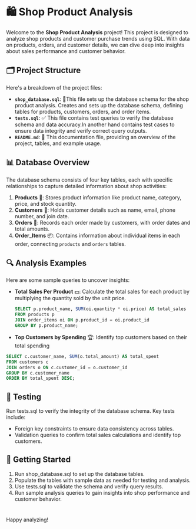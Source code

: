 # 🛍️ Shop Product Analysis 

Welcome to the **Shop Product Analysis** project! This project is designed to analyze shop products and customer purchase trends using SQL. With data on products, orders, and customer details, we can dive deep into insights about sales performance and customer behavior.

## 🗂️ Project Structure

Here's a breakdown of the project files:

- **`shop_database.sql`**: 📜This file sets up the database schema for the shop product analysis. Creates and sets up the database schema, defining tables for products, customers, orders, and order items.
- **`tests.sql`**: ✅ This file contains test queries to verify the database schema and data accuracy.In another hand contains test cases to ensure data integrity and verify correct query outputs.
- **`README.md`**: 📘 This documentation file, providing an overview of the project, tables, and example usage.

## 📊 Database Overview

The database schema consists of four key tables, each with specific relationships to capture detailed information about shop activities:

1. **Products** 🛒: Stores product information like product name, category, price, and stock quantity.
2. **Customers** 👥: Holds customer details such as name, email, phone number, and join date.
3. **Orders** 🧾: Records each order made by customers, with order dates and total amounts.
4. **Order_Items** 📦: Contains information about individual items in each order, connecting `products` and `orders` tables.

## 🔍 Analysis Examples

Here are some sample queries to uncover insights:

- **Total Sales Per Product** 💵:
  Calculate the total sales for each product by multiplying the quantity sold by the unit price.
  ```sql
  SELECT p.product_name, SUM(oi.quantity * oi.price) AS total_sales
  FROM products p
  JOIN order_items oi ON p.product_id = oi.product_id
  GROUP BY p.product_name;

- **Top Customers by Spending** 🏆: 
Identify top customers based on their total spending
```sql
SELECT c.customer_name, SUM(o.total_amount) AS total_spent
FROM customers c
JOIN orders o ON c.customer_id = o.customer_id
GROUP BY c.customer_name
ORDER BY total_spent DESC;
```
## 🧪 Testing

Run tests.sql to verify the integrity of the database schema. Key tests include:
- Foreign key constraints to ensure data consistency across tables.
- Validation queries to confirm total sales calculations and identify top customers.

## 🚀 Getting Started

1. Run shop_database.sql to set up the database tables.
2. Populate the tables with sample data as needed for testing and analysis.
3. Use tests.sql to validate the schema and verify query results.
4. Run sample analysis queries to gain insights into shop performance and customer behavior.

#
Happy analyzing!
